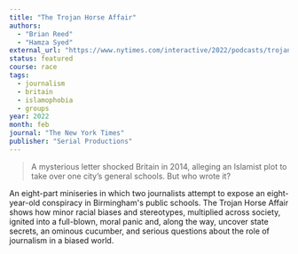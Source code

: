 ```yaml
---
title: "The Trojan Horse Affair"
authors:
  - "Brian Reed"
  - "Hamza Syed"
external_url: "https://www.nytimes.com/interactive/2022/podcasts/trojan-horse-affair.html"
status: featured
course: race
tags:
  - journalism
  - britain
  - islamophobia
  - groups
year: 2022
month: feb
journal: "The New York Times"
publisher: "Serial Productions"
---
```


> A mysterious letter shocked Britain in 2014, alleging an Islamist plot to take over one city’s general schools. But who wrote it?

An eight-part miniseries in which two journalists attempt to expose an eight-year-old conspiracy in Birmingham's public schools.
The Trojan Horse Affair shows how minor racial biases and stereotypes, multiplied across society, ignited into a full-blown, moral panic
and, along the way, uncover state secrets, an ominous cucumber, and serious questions about the role of journalism in a biased world.